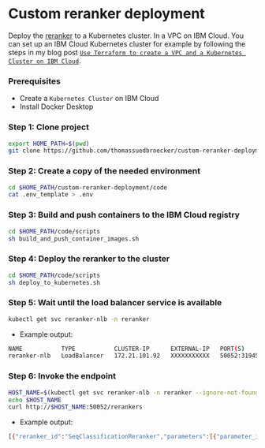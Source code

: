 # Custom reranker deployment

Deploy the [reranker](https://github.com/primeqa/primeqa/tree/main/primeqa/components) to a Kubernetes cluster. In a VPC on IBM Cloud. You can set up an IBM Cloud Kubernetes cluster for example by following the steps in my blog post [`Use Terraform to create a VPC and a Kubernetes Cluster on IBM Cloud`](https://suedbroecker.net/2022/07/05/use-terraform-to-create-a-vpc-and-a-kubernetes-cluster-on-ibm-cloud/).

### Prerequisites

* Create a `Kubernetes Cluster` on IBM Cloud
* Install Docker Desktop

### Step 1: Clone project

```sh
export HOME_PATH=$(pwd)
git clone https://github.com/thomassuedbroecker/custom-reranker-deployment.git
```

### Step 2: Create a copy of the needed environment

```sh
cd $HOME_PATH/custom-reranker-deployment/code
cat .env_template > .env
```

### Step 3: Build and push containers to the IBM Cloud registry 

```sh
cd $HOME_PATH/code/scripts
sh build_and_push_container_images.sh
```

### Step 4: Deploy the reranker to the cluster

```sh
cd $HOME_PATH/code/scripts
sh deploy_to_kubernetes.sh
```

### Step 5: Wait until the load balancer service is available

```sh
kubectl get svc reranker-nlb -n reranker
```

* Example output:

```sh
NAME           TYPE           CLUSTER-IP      EXTERNAL-IP   PORT(S)           AGE
reranker-nlb   LoadBalancer   172.21.101.92   XXXXXXXXXXX   50052:31945/TCP   26m
```

### Step 6: Invoke the endpoint

```sh
HOST_NAME=$(kubectl get svc reranker-nlb -n reranker --ignore-not-found --output 'jsonpath={.status.loadBalancer.ingress[*].hostname}')
echo $HOST_NAME
curl http://$HOST_NAME:50052/rerankers
```

* Example output:

```sh
[{"reranker_id":"SeqClassificationReranker","parameters":[{"parameter_id":"model","name":"Model","description":"Path to model","type":"String","value":"ibm/re2g-reranker-nq","options":null,"range":null},{"parameter_id":"max_num_documents","name":"Maximum number of retrieved documents","description":null,"type":"Numeric","value":-1,"options":null,"range":[-1,100,1]},{"parameter_id":"max_batch_size","name":"Maximum batch size","description":null,"type":"Numeric","value":128,"options":null,"range":[1,256,8]}]},{"reranker_id":"ColBERTReranker","parameters":[{"parameter_id":"model","name":"Model","description":"Path to model","type":"String","value":"drdecr","options":null,"range":null},{"parameter_id":"max_num_documents","name":"Maximum number of retrieved documents","description":null,"type":"Numeric","value":-1,"options":null,"range":[-1,100,1]},{"parameter_id":"doc_maxlen","name":"doc_maxlen","description":"maximum document length (sub-word units)","type":"Numeric","value":180,"options":null,"range":null},{"parameter_id":"query_maxlen","name":"query_maxlen","description":"maximum query length (sub-word units)","type":"Numeric","value":32,"options":null,"range":null}]}]
```
